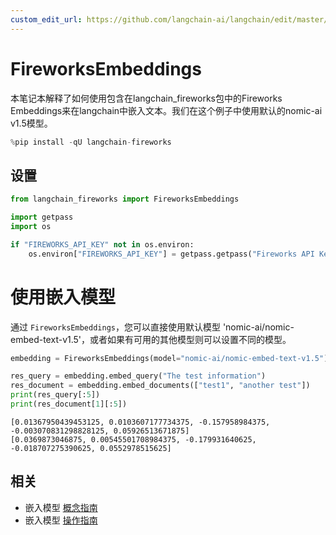 ```yaml
---
custom_edit_url: https://github.com/langchain-ai/langchain/edit/master/docs/docs/integrations/text_embedding/fireworks.ipynb
---
```


# FireworksEmbeddings

本笔记本解释了如何使用包含在langchain_fireworks包中的Fireworks Embeddings来在langchain中嵌入文本。我们在这个例子中使用默认的nomic-ai v1.5模型。


```python
%pip install -qU langchain-fireworks
```

## 设置


```python
from langchain_fireworks import FireworksEmbeddings
```


```python
import getpass
import os

if "FIREWORKS_API_KEY" not in os.environ:
    os.environ["FIREWORKS_API_KEY"] = getpass.getpass("Fireworks API Key:")
```

# 使用嵌入模型
通过 `FireworksEmbeddings`，您可以直接使用默认模型 'nomic-ai/nomic-embed-text-v1.5'，或者如果有可用的其他模型则可以设置不同的模型。

```python
embedding = FireworksEmbeddings(model="nomic-ai/nomic-embed-text-v1.5")
```

```python
res_query = embedding.embed_query("The test information")
res_document = embedding.embed_documents(["test1", "another test"])
print(res_query[:5])
print(res_document[1][:5])
```
```output
[0.01367950439453125, 0.0103607177734375, -0.157958984375, -0.003070831298828125, 0.05926513671875]
[0.0369873046875, 0.00545501708984375, -0.179931640625, -0.018707275390625, 0.0552978515625]
```

## 相关

- 嵌入模型 [概念指南](/docs/concepts/#embedding-models)
- 嵌入模型 [操作指南](/docs/how_to/#embedding-models)